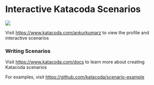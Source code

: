 # Interactive Katacoda Scenarios

[![](http://shields.katacoda.com/katacoda/ankurkumarz/count.svg)](https://www.katacoda.com/ankurkumarz "Get your profile on Katacoda.com")

Visit https://www.katacoda.com/ankurkumarz to view the profile and interactive scenarios

### Writing Scenarios
Visit https://www.katacoda.com/docs to learn more about creating Katacoda scenarios

For examples, visit https://github.com/katacoda/scenario-example
